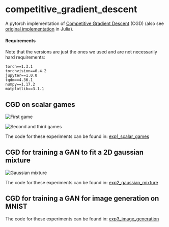 # competitive_gradient_descent
A pytorch implementation of [Competitive Gradient Descent](https://arxiv.org/abs/1905.12103) (CGD) (also see [original implementation](https://github.com/f-t-s/CGD) in Julia).

#### Requirements

Note that the versions are just the ones we used and are not necessarily hard requirements:
```
torch==1.3.1
torchvision==0.4.2
jupyter==1.0.0
tqdm==4.36.1
numpy==1.17.2
matplotlib==3.1.1
```

## CGD on scalar games

![First game](scalar_game1.png)

![Second and third games](scalar_games23.png)

The code for these experiments can be found in: [exp1_scalar_games](exp1_scalar_games/scalar_games.ipynb)

## CGD for training a GAN to fit a 2D gaussian mixture

![Gaussian mixture](gan_gaussianMixture.png)

The code for these experiments can be found in: [exp2_gaussian_mixture](exp2_gaussian_mixture/CGD_vs_GDA_GaussianMixture_GAN.ipynb)


## CGD for training a GAN for image generation on MNIST

The code for these experiments can be found in: [exp3_image_generation](exp3_image_generation)

